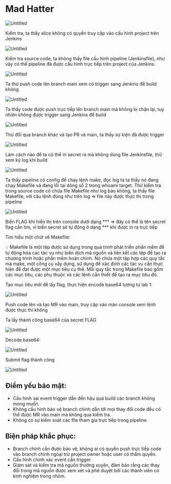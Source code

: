 # Mad Hatter

![Untitled](Mad%20Hatter%2078d60d9f3b834cb6a961be23144e656a/b798d608-5651-4894-babf-c45f4fd9034a.png)

Kiểm tra, ta thấy alice không có quyền truy cập vào cấu hình project trên Jenkins

![Untitled](Mad%20Hatter%2078d60d9f3b834cb6a961be23144e656a/Untitled.png)

Kiểm tra source code, ta không thấy file cấu hình pipeline (Jenkinsfile), như vậy có thể pipeline đã được cấu hình trực tiếp trên project của Jenkins.

![Untitled](Mad%20Hatter%2078d60d9f3b834cb6a961be23144e656a/Untitled%201.png)

Ta thử push code lên branch main xem có trigger sang Jenkins để build không

![Untitled](Mad%20Hatter%2078d60d9f3b834cb6a961be23144e656a/Untitled%202.png)

Ta thấy code được push trực tiếp lên branch main mà không bị chặn lại, tuy nhiên không được trigger sang Jenkins để build

![Untitled](Mad%20Hatter%2078d60d9f3b834cb6a961be23144e656a/Untitled%203.png)

Thử đổi qua branch khác và tạo PR và main, ta thấy sự kiện đã được trigger

![Untitled](Mad%20Hatter%2078d60d9f3b834cb6a961be23144e656a/Untitled%204.png)

Làm cách nào để ta có thể in secret ra mà không dùng file Jenkinsfile, thử xem kỹ log khi build

![Untitled](Mad%20Hatter%2078d60d9f3b834cb6a961be23144e656a/Untitled%205.png)

Ta thấy pipeline có config để chạy lệnh make, đọc log ta ta thấy nó đang chạy Makefile và đang lỗi tại dòng số 2 trong whoami target. Thử kiểm tra trong source code có chứa file Makefile như log báo không, ta thấy file Makefile, với câu lệnh đúng như trên log ⇒ file này được thực thi trong pipeline

![Untitled](Mad%20Hatter%2078d60d9f3b834cb6a961be23144e656a/Untitled%206.png)

Biến FLAG khi hiển thị trên console dưới dạng *** ⇒ đây có thể là tên secret flag cần tìm, vì biến secret sẽ tự động ở dạng *** khi được in ra trực tiếp

Tìm hiểu một chút về Makefile:

<aside>
💡 Makefile là một tệp được sử dụng trong quá trình phát triển phần mềm để tự động hóa các tác vụ như biên dịch mã nguồn và liên kết các tệp để tạo ra chương trình hoặc phần mềm hoàn chỉnh. Nó chứa một tập hợp các quy tắc mà make, một công cụ xây dựng, sử dụng để xác định các tác vụ cần thực hiện để đạt được một mục tiêu cụ thể. Mỗi quy tắc trong Makefile bao gồm các mục tiêu, các phụ thuộc và các lệnh cần thiết để tạo ra mục tiêu đó.

</aside>

Tạo mục tiêu mới để lấy flag, thực hiện encode base64 tương tự lab 1:

![Untitled](Mad%20Hatter%2078d60d9f3b834cb6a961be23144e656a/Untitled%207.png)

Push code lên và tạo MR vào main, truy cập vào màn console xem lệnh được thực thi không

Ta lấy thành công base64 của secret FLAG

![Untitled](Mad%20Hatter%2078d60d9f3b834cb6a961be23144e656a/Untitled%208.png)

Decode base64:

![Untitled](Mad%20Hatter%2078d60d9f3b834cb6a961be23144e656a/Untitled%209.png)

Submit flag thành công

![Untitled](Mad%20Hatter%2078d60d9f3b834cb6a961be23144e656a/Untitled%2010.png)

## **Điểm yếu bảo mật:**

- Cấu hình sai event trigger dẫn đến hậu quả build các branch không mong muốn.
- Không cấu hình bảo vệ branch chính dẫn tới mọi thay đổi code đều có thể được MR vào main mà không qua kiểm tra.
- Không có sự kiểm soát các file tham gia trực tiếp trong pipeline.

## Biện pháp khắc phục:

- Branch chính cần được bảo vệ, không ai có quyền push trực tiếp code vào branch chính ngoại trừ project owner hoặc user có thẩm quyền.
- Cấu hình chính xác event cần trigger.
- Giám sát và kiểm tra mã nguồn thường xuyên, đảm bảo rằng các thay đổi trong mã nguồn được xem xét và phê duyệt bởi các thành viên có kinh nghiệm trong nhóm.